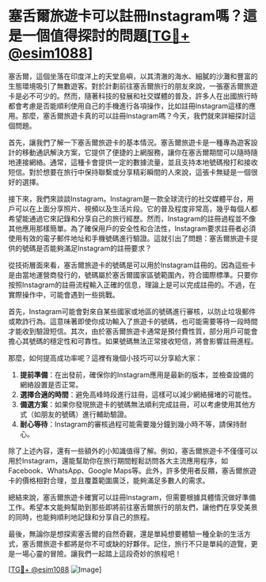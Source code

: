 # 塞舌爾旅遊卡可以註冊Instagram嗎？這是一個值得探討的問題[[TG💪+ @esim1088](https://t.me/s/esim1088)]

塞舌爾，這個坐落在印度洋上的天堂島嶼，以其清澈的海水、細膩的沙灘和豐富的生態環境吸引了無數遊客。對於計劃前往塞舌爾旅行的朋友來說，一張塞舌爾旅遊卡是必不可少的。然而，隨著科技的發展和社交媒體的普及，許多人在出國旅行時都會考慮是否能順利使用自己的手機進行各項操作，比如註冊Instagram這樣的應用。那麼，塞舌爾旅遊卡真的可以註冊Instagram嗎？今天，我們就來詳細探討這個問題。

首先，讓我們了解一下塞舌爾旅遊卡的基本情況。塞舌爾旅遊卡是一種專為遊客設計的移動通訊解決方案，它提供了便捷的上網服務，讓你在塞舌爾期間可以隨時隨地連接網絡。通常，這種卡會提供一定的數據流量，並且支持本地號碼撥打和接收短信。對於想要在旅行中保持聯繫或分享精彩瞬間的人來說，這張卡無疑是一個很好的選擇。

接下來，我們來談談Instagram。Instagram是一款全球流行的社交媒體平台，用戶可以在上面分享照片、視頻以及生活片段。它的普及程度非常高，幾乎每個人都希望能通過它來記錄和分享自己的旅行經歷。然而，Instagram的註冊過程並不像其他應用那樣簡單。為了確保用戶的安全性和合法性，Instagram要求註冊者必須使用有效的電子郵件地址和手機號碼進行驗證。這就引出了問題：塞舌爾旅遊卡提供的號碼是否能夠滿足Instagram的註冊要求？

從技術層面來看，塞舌爾旅遊卡的號碼是可以用於Instagram註冊的。因為這些卡是由當地運營商發行的，號碼屬於塞舌爾國家區號範圍內，符合國際標準。只要你按照Instagram的註冊流程輸入正確的信息，理論上是可以完成註冊的。不過，在實際操作中，可能會遇到一些挑戰。

首先，Instagram可能會對來自某些國家或地區的號碼進行審核，以防止垃圾郵件或欺詐行為。這意味著即使你成功輸入了旅遊卡的號碼，也可能需要等待一段時間才能收到驗證短信。其次，由於塞舌爾旅遊卡通常是預付費性質，部分用戶可能會擔心其號碼的穩定性和可靠性。如果號碼無法正常接收短信，將會影響註冊進程。

那麼，如何提高成功率呢？這裡有幾個小技巧可以分享給大家：

1. **提前準備**：在出發前，確保你的Instagram應用是最新的版本，並檢查設備的網絡設置是否正常。
2. **選擇合適的時間**：避免高峰時段進行註冊，這樣可以減少網絡擁堵的可能性。
3. **備選方案**：如果你發現旅遊卡的號碼無法順利完成註冊，可以考慮使用其他方式（如朋友的號碼）進行輔助驗證。
4. **耐心等待**：Instagram的審核過程可能需要幾分鐘到幾小時不等，請保持耐心。

除了上述內容，還有一些額外的小知識值得了解。例如，塞舌爾旅遊卡不僅僅可以用於Instagram，還能幫助你在旅行期間輕鬆訪問各大主流應用程序，如Facebook、WhatsApp、Google Maps等。此外，許多使用者反饋，塞舌爾旅遊卡的價格相對合理，並且覆蓋範圍廣泛，能夠滿足多數人的需求。

總結來說，塞舌爾旅遊卡確實可以註冊Instagram，但需要根據具體情況做好準備工作。希望本文能夠幫助到那些即將前往塞舌爾旅行的朋友們，讓他們在享受美景的同時，也能夠順利地記錄和分享自己的旅程。

最後，無論你是想探索塞舌爾的自然奇觀，還是單純想要體驗一種全新的生活方式，塞舌爾旅遊卡都將是你不可或缺的好夥伴。記住，旅行不只是單純的遊覽，更是一場心靈的冒險。讓我們一起踏上這段奇妙的旅程吧！

[[TG💪+ @esim1088](https://t.me/s/esim1088) ![Image](https://i.postimg.cc/4NQfJmqS/Snipaste-2025-05-13-00-14-12.png)]